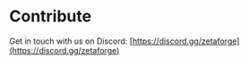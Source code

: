 # Contribute

Get in touch with us on Discord: [https://discord.gg/zetaforge](https://discord.gg/zetaforge)